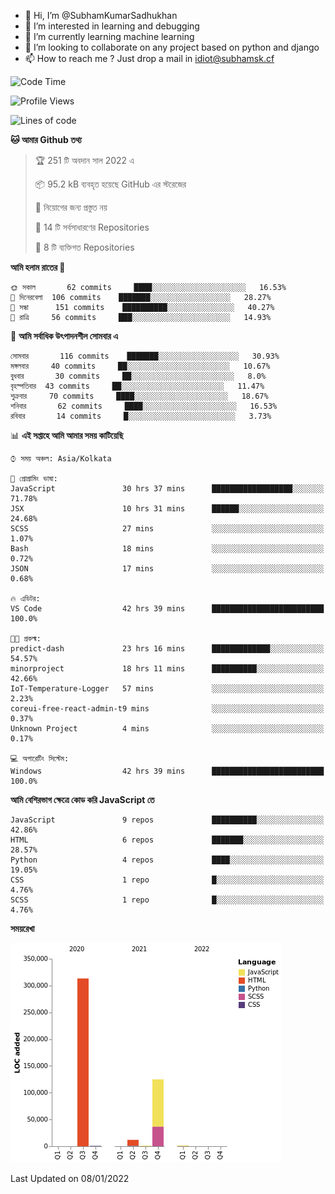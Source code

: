 - 👋 Hi, I’m @SubhamKumarSadhukhan
- 👀 I’m interested in learning and debugging
- 🌱 I’m currently learning machine learning
- 💞️ I’m looking to collaborate on any project based on python and django
- 📫 How to reach me ?
      Just drop a mail in idiot@subhamsk.cf

<!---
SubhamKumarSadhukhan/SubhamKumarSadhukhan is a ✨ special ✨ repository because its `README.md` (this file) appears on your GitHub profile.
You can click the Preview link to take a look at your changes.
--->


<!--START_SECTION:waka-->
![Code Time](http://img.shields.io/badge/Code%20Time-43%20hrs%207%20mins-blue)

![Profile Views](http://img.shields.io/badge/%E0%A6%AA%E0%A7%8D%E0%A6%B0%E0%A7%8B%E0%A6%AB%E0%A6%BE%E0%A6%87%E0%A6%B2%20%E0%A6%A6%E0%A6%B0%E0%A7%8D%E0%A6%B6%E0%A6%A8-73-blue)

![Lines of code](https://img.shields.io/badge/%E0%A6%B9%E0%A7%8D%E0%A6%AF%E0%A6%BE%E0%A6%B2%E0%A7%8B%20%E0%A6%93%E0%A6%AF%E0%A6%BC%E0%A6%BE%E0%A6%B0%E0%A7%8D%E0%A6%B2%E0%A7%8D%E0%A6%A1%20%E0%A6%A5%E0%A7%87%E0%A6%95%E0%A7%87%20%E0%A6%86%E0%A6%AE%E0%A6%BF%20%E0%A6%B2%E0%A6%BF%E0%A6%96%E0%A7%87%E0%A6%9B%E0%A6%BF-453%20Thousand%20%E0%A6%95%E0%A7%8B%E0%A6%A1%E0%A7%87%E0%A6%B0%20%E0%A6%B2%E0%A6%BE%E0%A6%87%E0%A6%A8-blue)

**🐱 আমার Github তথ্য** 

> 🏆 251 টি অবদান সাল 2022 এ
 > 
> 📦 95.2 kB ব্যবহৃত হয়েছে GitHub এর স্টরেজের 
 > 
> 🚫 নিয়োগের জন্য প্রস্তুত নয়
 > 
> 📜 14 টি সর্বসাধারণের Repositories 
 > 
> 🔑 8 টি ব্যক্তিগত Repositories  
 > 
**আমি হলাম রাতের 🦉** 

```text
🌞 সকাল       62 commits     ████░░░░░░░░░░░░░░░░░░░░░   16.53% 
🌆 দিনেরবেলা  106 commits    ███████░░░░░░░░░░░░░░░░░░   28.27% 
🌃 সন্ধা      151 commits    ██████████░░░░░░░░░░░░░░░   40.27% 
🌙 রাত্রি     56 commits     ███░░░░░░░░░░░░░░░░░░░░░░   14.93%

```
📅 **আমি সর্বাধিক উৎপাদনশীল সোমবার এ** 

```text
সোমবার       116 commits    ███████░░░░░░░░░░░░░░░░░░   30.93% 
মঙ্গলবার     40 commits     ██░░░░░░░░░░░░░░░░░░░░░░░   10.67% 
বুধবার       30 commits     ██░░░░░░░░░░░░░░░░░░░░░░░   8.0% 
বৃহস্পতিবার  43 commits     ██░░░░░░░░░░░░░░░░░░░░░░░   11.47% 
শুক্রবার     70 commits     ████░░░░░░░░░░░░░░░░░░░░░   18.67% 
শনিবার       62 commits     ████░░░░░░░░░░░░░░░░░░░░░   16.53% 
রবিবার       14 commits     █░░░░░░░░░░░░░░░░░░░░░░░░   3.73%

```


📊 **এই সপ্তাহে আমি আমার সময় কাটিয়েছি** 

```text
⌚︎ সময় অঞ্চল: Asia/Kolkata

💬 প্রোগ্রামিং ভাষা: 
JavaScript               30 hrs 37 mins      ██████████████████░░░░░░░   71.78% 
JSX                      10 hrs 31 mins      ██████░░░░░░░░░░░░░░░░░░░   24.68% 
SCSS                     27 mins             ░░░░░░░░░░░░░░░░░░░░░░░░░   1.07% 
Bash                     18 mins             ░░░░░░░░░░░░░░░░░░░░░░░░░   0.72% 
JSON                     17 mins             ░░░░░░░░░░░░░░░░░░░░░░░░░   0.68%

🔥 এডিটর: 
VS Code                  42 hrs 39 mins      █████████████████████████   100.0%

🐱‍💻 প্রকল্ম: 
predict-dash             23 hrs 16 mins      █████████████░░░░░░░░░░░░   54.57% 
minorproject             18 hrs 11 mins      ██████████░░░░░░░░░░░░░░░   42.66% 
IoT-Temperature-Logger   57 mins             ░░░░░░░░░░░░░░░░░░░░░░░░░   2.23% 
coreui-free-react-admin-t9 mins              ░░░░░░░░░░░░░░░░░░░░░░░░░   0.37% 
Unknown Project          4 mins              ░░░░░░░░░░░░░░░░░░░░░░░░░   0.17%

💻 অপারেটিং সিস্টেম: 
Windows                  42 hrs 39 mins      █████████████████████████   100.0%

```

**আমি বেশিরভাগ ক্ষেত্রে কোড করি JavaScript তে** 

```text
JavaScript               9 repos             ██████████░░░░░░░░░░░░░░░   42.86% 
HTML                     6 repos             ███████░░░░░░░░░░░░░░░░░░   28.57% 
Python                   4 repos             ████░░░░░░░░░░░░░░░░░░░░░   19.05% 
CSS                      1 repo              █░░░░░░░░░░░░░░░░░░░░░░░░   4.76% 
SCSS                     1 repo              █░░░░░░░░░░░░░░░░░░░░░░░░   4.76%

```


**সময়রেখা**

![Chart not found](https://raw.githubusercontent.com/SubhamKumarSadhukhan/SubhamKumarSadhukhan/main/charts/bar_graph.png) 


 Last Updated on 08/01/2022
<!--END_SECTION:waka-->

